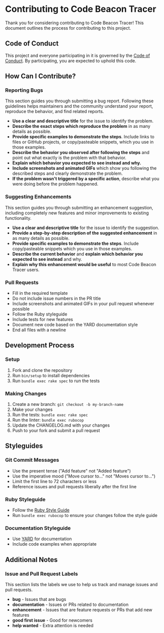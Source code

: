 # Contributing to Code Beacon Tracer

Thank you for considering contributing to Code Beacon Tracer! This document outlines the process for contributing to this project.

## Code of Conduct

This project and everyone participating in it is governed by the [Code of Conduct](CODE_OF_CONDUCT.md). By participating, you are expected to uphold this code.

## How Can I Contribute?

### Reporting Bugs

This section guides you through submitting a bug report. Following these guidelines helps maintainers and the community understand your report, reproduce the behavior, and find related reports.

* **Use a clear and descriptive title** for the issue to identify the problem.
* **Describe the exact steps which reproduce the problem** in as many details as possible.
* **Provide specific examples to demonstrate the steps**. Include links to files or GitHub projects, or copy/pasteable snippets, which you use in those examples.
* **Describe the behavior you observed after following the steps** and point out what exactly is the problem with that behavior.
* **Explain which behavior you expected to see instead and why.**
* **Include screenshots and animated GIFs** which show you following the described steps and clearly demonstrate the problem.
* **If the problem wasn't triggered by a specific action**, describe what you were doing before the problem happened.

### Suggesting Enhancements

This section guides you through submitting an enhancement suggestion, including completely new features and minor improvements to existing functionality.

* **Use a clear and descriptive title** for the issue to identify the suggestion.
* **Provide a step-by-step description of the suggested enhancement** in as many details as possible.
* **Provide specific examples to demonstrate the steps**. Include copy/pasteable snippets which you use in those examples.
* **Describe the current behavior** and **explain which behavior you expected to see instead** and why.
* **Explain why this enhancement would be useful** to most Code Beacon Tracer users.

### Pull Requests

* Fill in the required template
* Do not include issue numbers in the PR title
* Include screenshots and animated GIFs in your pull request whenever possible
* Follow the Ruby styleguide
* Include tests for new features
* Document new code based on the YARD documentation style
* End all files with a newline

## Development Process

### Setup

1. Fork and clone the repository
2. Run `bin/setup` to install dependencies
3. Run `bundle exec rake spec` to run the tests

### Making Changes

1. Create a new branch: `git checkout -b my-branch-name`
2. Make your changes
3. Run the tests: `bundle exec rake spec`
4. Run the linter: `bundle exec rubocop`
5. Update the CHANGELOG.md with your changes
6. Push to your fork and submit a pull request

## Styleguides

### Git Commit Messages

* Use the present tense ("Add feature" not "Added feature")
* Use the imperative mood ("Move cursor to..." not "Moves cursor to...")
* Limit the first line to 72 characters or less
* Reference issues and pull requests liberally after the first line

### Ruby Styleguide

* Follow the [Ruby Style Guide](https://github.com/rubocop/ruby-style-guide)
* Run `bundle exec rubocop` to ensure your changes follow the style guide

### Documentation Styleguide

* Use [YARD](https://yardoc.org/) for documentation
* Include code examples when appropriate

## Additional Notes

### Issue and Pull Request Labels

This section lists the labels we use to help us track and manage issues and pull requests.

* **bug** - Issues that are bugs
* **documentation** - Issues or PRs related to documentation
* **enhancement** - Issues that are feature requests or PRs that add new features
* **good first issue** - Good for newcomers
* **help wanted** - Extra attention is needed 